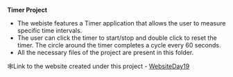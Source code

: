 <b>Timer Project</b></br>
- The webiste features a Timer application that allows the user to measure specific time intervals.</br>
- The user can click the timer to start/stop and double click to reset the timer. The circle around the timer completes a cycle every 60 seconds.</br>
- All the necessary files of the project are present in this folder.</br>

🕸Link to the website created under this project - [WebsiteDay19](https://celadon-lolly-9ba7f2.netlify.app)
